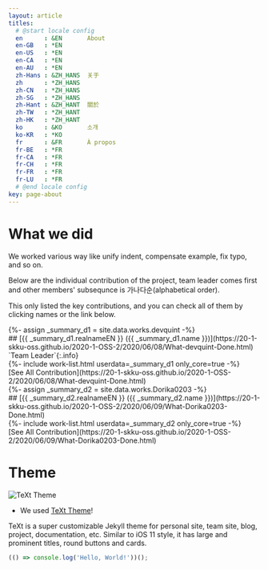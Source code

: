 ```yaml
---
layout: article
titles:
  # @start locale config
  en      : &EN       About
  en-GB   : *EN
  en-US   : *EN
  en-CA   : *EN
  en-AU   : *EN
  zh-Hans : &ZH_HANS  关于
  zh      : *ZH_HANS
  zh-CN   : *ZH_HANS
  zh-SG   : *ZH_HANS
  zh-Hant : &ZH_HANT  關於
  zh-TW   : *ZH_HANT
  zh-HK   : *ZH_HANT
  ko      : &KO       소개
  ko-KR   : *KO
  fr      : &FR       À propos
  fr-BE   : *FR
  fr-CA   : *FR
  fr-CH   : *FR
  fr-FR   : *FR
  fr-LU   : *FR
  # @end locale config
key: page-about
---
```

# What we did

We worked various way like unify indent, compensate example, fix typo, and so on.

Below are the individual contribution of the project, team leader comes first and other members' subsequnce is 가나다순(alphabetical order).

This only listed the key contributions, and you can check all of them by clicking names or the link below.

<div>{%- assign _summary_d1 = site.data.works.devquint -%}</div>
## [{{ _summary_d1.realnameEN }} ({{ _summary_d1.name }})](https://20-1-skku-oss.github.io/2020-1-OSS-2/2020/06/08/What-devquint-Done.html) `Team Leader`{:.info}
<div>{%- include work-list.html userdata=_summary_d1 only_core=true -%}</div>
[See All Contribution](https://20-1-skku-oss.github.io/2020-1-OSS-2/2020/06/08/What-devquint-Done.html)

<div>{%- assign _summary_d2 = site.data.works.Dorika0203 -%}</div>
## [{{ _summary_d2.realnameEN }} ({{ _summary_d2.name }})](https://20-1-skku-oss.github.io/2020-1-OSS-2/2020/06/09/What-Dorika0203-Done.html)
<div>{%- include work-list.html userdata=_summary_d2 only_core=true -%}</div>
[See All Contribution](https://20-1-skku-oss.github.io/2020-1-OSS-2/2020/06/09/What-Dorika0203-Done.html)

# Theme
![TeXt Theme](https://raw.githubusercontent.com/kitian616/jekyll-TeXt-theme/master/screenshots/TeXt-home.jpg)
- We used [TeXt Theme](https://github.com/kitian616/jekyll-TeXt-theme)!

TeXt is a super customizable Jekyll theme for personal site, team site, blog, project, documentation, etc. Similar to iOS 11 style, it has large and prominent titles, round buttons and cards.

```javascript
(() => console.log('Hello, World!'))();
```